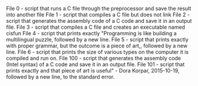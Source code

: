 File 0 - script that runs a C file through the preprocessor and save the result into another file
File 1 - script that compiles a C file but does not link
File 2 - script that generates the assembly code of a C code and save it in an output file.
File 3 - script that compiles a C file and creates an executable named cisfun
File 4 - script that prints exactly "Programming is like building a multilingual puzzle, followed by a new line.
File 5 - script that prints exactly with proper grammar, but the outcome is a piece of art,, followed by a new line.
File 6 - script that  prints the size of various types on the computer it is compiled and run on.
File 100 - script that generates the assembly code (Intel syntax) of a C code and save it in an output file.
File 101 - script that prints exactly and that piece of art is useful" - Dora Korpar, 2015-10-19, followed by a new line, to the standard error.
